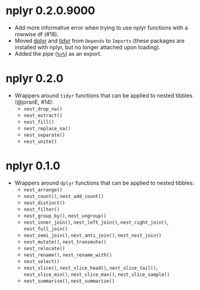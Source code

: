 # nplyr 0.2.0.9000

* Add more informative error when trying to use nplyr functions with a rowwise df (#18).
* Moved [dplyr](https://dplyr.tidyverse.org/) and [tidyr](https://dplyr.tidyverse.org/) from `Depends` to `Imports` (these packages are installed with nplyr, but no longer attached upon loading).
* Added the pipe ([`%>%`](https://magrittr.tidyverse.org/reference/pipe.html)) as an export.

# nplyr 0.2.0

* Wrappers around `tidyr` functions that can be applied to nested tibbles (@joranE, #14):
  + `nest_drop_na()`
  + `nest_extract()`
  + `nest_fill()`
  + `nest_replace_na()`
  + `nest_separate()`
  + `nest_unite()`

# nplyr 0.1.0

* Wrappers around `dplyr` functions that can be applied to nested tibbles:
  + `nest_arrange()`
  + `nest_count()`, `nest_add_count()`
  + `nest_distinct()`
  + `nest_filter()`
  + `nest_group_by()`, `nest_ungroup()`
  + `nest_inner_join()`, `nest_left_join()`, `nest_right_join()`, `nest_full_join()`
  + `nest_semi_join()`, `nest_anti_join()`, `nest_nest_join()`
  + `nest_mutate()`, `nest_transmute()`
  + `nest_relocate()`
  + `nest_rename()`, `nest_rename_with()`
  + `nest_select()`
  + `nest_slice()`, `nest_slice_head()`, `nest_slice_tail()`, `nest_slice_min()`, `nest_slice_max()`, `nest_slice_sample()`
  + `nest_summarise()`, `nest_summarize()`
  
